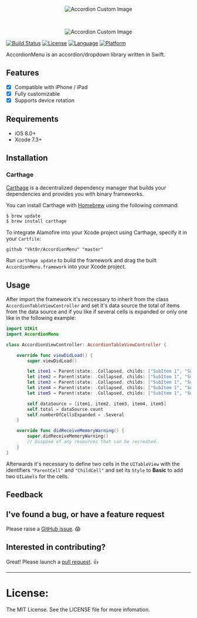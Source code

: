 <p align="center">
  <img src="https://github.com/Vkt0r/AccordionMenu/blob/master/logo.png" alt="Accordion Custom Image"/>
</p>


</br>

<p align="center">
  <img src="https://github.com/Vkt0r/AccordionMenu/blob/master/iPhones.png" alt="Accordion Custom Image"/>
</p>


[![Build Status](https://travis-ci.org/Vkt0r/AccordionMenu.svg?branch=swift-3)](https://travis-ci.org/Vkt0r/AccordionMenu)
[![License](https://img.shields.io/badge/license-MIT-blue.svg?style=flat
            )](http://mit-license.org)
[![Language](http://img.shields.io/badge/language-swift-orange.svg?style=flat
             )](https://developer.apple.com/swift)
[![Platform](http://img.shields.io/badge/platform-ios-lightgrey.svg?style=flat
             )](https://developer.apple.com/resources/)

AccordionMenu is an accordion/dropdown library written in Swift.


## Features

- [x] Compatible with iPhone / iPad
- [x] Fully customizable
- [x] Supports device rotation

## Requirements

- iOS 8.0+
- Xcode 7.3+

## Installation

### Carthage

[Carthage](https://github.com/Carthage/Carthage) is a decentralized dependency manager that builds your dependencies and provides you with binary frameworks.

You can install Carthage with [Homebrew](http://brew.sh/) using the following command:

```bash
$ brew update
$ brew install carthage
```

To integrate Alamofire into your Xcode project using Carthage, specify it in your `Cartfile`:

```ogdl
github "Vkt0r/AccordionMenu" "master"
```

Run `carthage update` to build the framework and drag the built `AccordionMenu.framework` into your Xcode project.

## Usage

After import the framework it's neccessary to inherit from the class `AccordionTableViewController` and set it's data source the total of items from the data source and if you like if several cells is expanded or only one like in the following example:

```swift
import UIKit
import AccordionMenu

class AccordionViewController: AccordionTableViewController {

    override func viewDidLoad() {
        super.viewDidLoad()

        let item1 = Parent(state: .Collapsed, childs: ["SubItem 1", "SubItem 2", "SubItem 3"], title: "Item 1")
        let item2 = Parent(state: .Collapsed, childs: ["SubItem 1", "SubItem 2"], title: "Item 2")
        let item3 = Parent(state: .Collapsed, childs: ["SubItem 1", "SubItem 2", "SubItem 3"], title: "Item 3")
        let item4 = Parent(state: .Collapsed, childs: ["SubItem 1", "SubItem 2"], title: "Item 4")
        let item5 = Parent(state: .Collapsed, childs: ["SubItem 1", "SubItem 2"], title: "Item 5")

        self.dataSource = [item1, item2, item3, item4, item5]
        self.total = dataSource.count
        self.numberOfCellsExpanded = .Several
    }

    override func didReceiveMemoryWarning() {
        super.didReceiveMemoryWarning()
        // Dispose of any resources that can be recreated.
    }
}

```

Afterwards it's necessary to define two cells in the `UITableView` with the identifiers `"ParentCell"` and `"ChildCell"` and set its `Style` to **Basic** to add two `UILabels` for the cells.

## Feedback

## I've found a bug, or have a feature request

Please raise a [GitHub issue](https://github.com/Vkt0r/AccordionMenu/issues). 😱

## Interested in contributing?

Great! Please launch a [pull request](https://github.com/Vkt0r/AccordionMenu/pulls). 👍

---------------------------------------

License:
=================
The MIT License. See the LICENSE file for more infomation.
